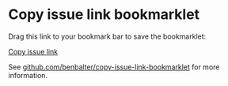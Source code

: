 # Copy issue link bookmarklet

Drag this link to your bookmark bar to save the bookmarklet:

<a href='javascript:"use strict";var e=document.createElement("textarea"),t=document.querySelector("h1.gh-header-title"),n=document.querySelector("div[aria-label=Header] h1"),r=window.location.href,c="";t&&t.children[0]&&t.children[0].textContent?c=t.children[0].textContent.trim():n&&n.children[0]&&n.children[0].textContent&&(c=n.children[0].textContent.trim()),Boolean(c)&&navigator.clipboard.writeText("[".concat(c,"](").concat(r,")"));'>Copy issue link</a>

See [github.com/benbalter/copy-issue-link-bookmarklet](https://github.com/benbalter/copy-issue-link-bookmarklet) for more information.
